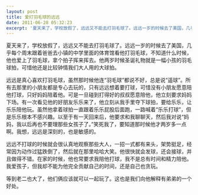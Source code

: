 ```yaml
---
layout: post
title: 爱打羽毛球的远远
date: 2011-06-28 05:32:23
excerpt: '夏天来了，学校放假了，远远又不能去打羽毛球了。远远一岁的时候去了美国，几乎每个周末跟着爸爸去小镇的中学里面的体育馆看他打羽毛球，不知道什么时候，他也爱上了羽毛球，拿个拍子挥来挥去。他两岁时候圣诞礼物就'
---
```




夏天来了，学校放假了，远远又不能去打羽毛球了。远远一岁的时候去了美国，几乎每个周末跟着爸爸去小镇的中学里面的体育馆看他打羽毛球，不知道什么时候，他也爱上了羽毛球，拿个拍子挥来挥去。他两岁时候圣诞礼物就是一幅小孩的羽毛球拍，可惜他还是比较钟情我们大人用的大球拍。


远远是真心喜欢打羽毛球，虽然那时候他连“羽毛球”都说不好，总是说“遥球”。所有去那里的小朋友都是专心去玩的，只有远远想着要打球，可惜没有小朋友愿意陪他打球，只好妈妈陪着他。可是一旦碰到打得好的叔叔愿意陪他，他立刻要求妈妈下场。有一次看见他的好朋友乐乐来了，他立刻从我手里夺下球拍，要给乐乐，让乐乐陪他玩。虽然他拿着球拍一直跟着乐乐屁股后面跑，一路喊着“乐乐打球”，但是乐乐根本不感兴趣。以至于有一天回来后，他要求和我聊聊天，然后我对说“妈妈，我以后再也不要理那些女孩子了。”笑死我了，要知道那时候他才两岁多一点啊。我想，远远是深刻的，也是敏感的。


远远不打球的时候就会很认真地观察那些大人，一招一式都有来头，架势挺足，经常因为动作过猛跌倒了，然后就在那里哈哈大笑。他很快就会发球，还会接球，并且做得不错。在家的时候，他也常要求我陪他打球，我不是总有时间和精力陪他。我爱孩子，但我却不能为他完全贡献自己的时间，还是自己也贪玩。

等到老二也大了，他们俩应该就可以一起玩了。这也是我们向他解释有弟弟的一个好处。


